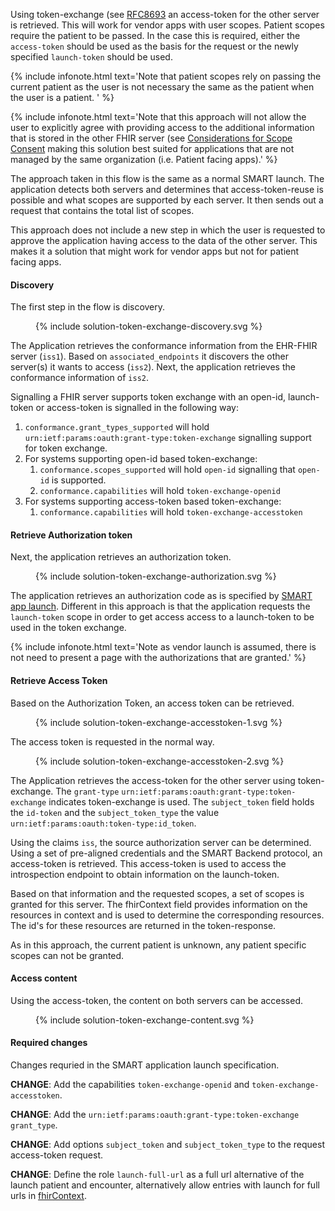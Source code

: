 Using token-exchange (see [RFC8693](https://www.rfc-editor.org/rfc/rfc8693.html) an access-token for the other server is retrieved. This will work for vendor apps with user scopes. Patient scopes require the patient to be passed. In the case this is required, either the `access-token` should be used as the basis for the request or the newly specified `launch-token` should be used.

{% include infonote.html text='Note that patient scopes rely on passing the current patient as the user is not necessary the same as the patient when the user is a patient.
' %}

{% include infonote.html text='Note that this approach will not allow the user to explicitly agree with providing access to the additional information that is stored in the other FHIR server (see [Considerations for Scope Consent](https://www.hl7.org/fhir/smart-app-launch/best-practices.html#considerations-for-scope-consent) making this solution best suited for applications that are not managed by the same organization (i.e. Patient facing apps).' %}

The approach taken in this flow is the same as a normal SMART launch. The application detects both servers and determines that access-token-reuse is possible and what scopes are supported by each server. It then sends out a request that contains the total list of scopes.

This approach does not include a new step in which the user is requested to approve the application having access to the data of the other server. This makes it a solution that might work for vendor apps but not for patient facing apps.


#### Discovery 

The first step in the flow is discovery.

<figure>
  {% include solution-token-exchange-discovery.svg %}
</figure>

The Application retrieves the conformance information from the EHR-FHIR server (`iss1`). Based on `associated_endpoints` it discovers the other server(s) it wants to access (`iss2`). Next, the application retrieves the conformance information of `iss2`.

Signalling a FHIR server supports token exchange with an open-id, launch-token or access-token is signalled in the following way:

1. `conformance.grant_types_supported` will hold `urn:ietf:params:oauth:grant-type:token-exchange` signalling support for token exchange.
2. For systems supporting open-id based token-exchange:
   1. `conformance.scopes_supported` will hold `open-id` signalling that `open-id` is supported.
   2. `conformance.capabilities` will hold `token-exchange-openid` 
3. For systems supporting access-token based token-exchange:
   1. `conformance.capabilities` will hold `token-exchange-accesstoken` 

#### Retrieve Authorization token

Next, the application retrieves an authorization token.

<figure>
  {% include solution-token-exchange-authorization.svg %}
</figure>

The application retrieves an authorization code as is specified by [SMART app launch](https://www.hl7.org/fhir/smart-app-launch/app-launch.html#obtain-authorization-code). Different in this approach is that the application requests the `launch-token` scope in order to get access access to a launch-token to be used in the token exchange. 

{% include infonote.html text='Note as vendor launch is assumed, there is not need to present a page with the authorizations that are granted.' %}

#### Retrieve Access Token

Based on the Authorization Token, an access token can be retrieved.

<figure>
  {% include solution-token-exchange-accesstoken-1.svg %}
</figure>

The access token is requested in the normal way.

<figure>
  {% include solution-token-exchange-accesstoken-2.svg %}
</figure>

The Application retrieves the access-token for the other server using token-exchange. The `grant-type` `urn:ietf:params:oauth:grant-type:token-exchange` indicates token-exchange is used. The `subject_token` field holds the `id-token` and the `subject_token_type` the value `urn:ietf:params:oauth:token-type:id_token`.

Using the claims `iss`, the source authorization server can be determined. Using a set of pre-aligned credentials and the SMART Backend protocol, an access-token is retrieved. This access-token is used to access the introspection endpoint to obtain information on the launch-token.

Based on that information and the requested scopes, a set of scopes is granted for this server. The fhirContext field provides information on the resources in context and is used to determine the corresponding resources. The id's for these resources are returned in the token-response.

As in this approach, the current patient is unknown, any patient specific scopes can not be granted.

#### Access content

Using the access-token, the content on both servers can be accessed.

<figure>
  {% include solution-token-exchange-content.svg %}
</figure>

#### Required changes

Changes requried in the SMART application launch specification.

**CHANGE**: Add the capabilities `token-exchange-openid` and `token-exchange-accesstoken`.

**CHANGE**: Add the `urn:ietf:params:oauth:grant-type:token-exchange` `grant_type`.

**CHANGE**: Add options `subject_token` and `subject_token_type` to the request access-token request.

**CHANGE**: Define the role `launch-full-url` as a full url alternative of the launch patient and encounter, alternatively allow entries with launch for full urls in [fhirContext](https://hl7.org/fhir/smart-app-launch/scopes-and-launch-context.html#fhircontext-exp).

